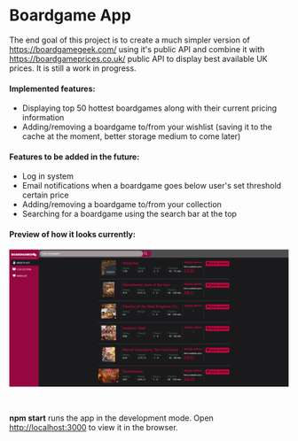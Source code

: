 # Boardgame App 

The end goal of this project is to create a much simpler version of https://boardgamegeek.com/ using it's public API and combine it with https://boardgameprices.co.uk/ public API to display best available UK prices. It is still a work in progress.

#### Implemented features:
* Displaying top 50 hottest boardgames along with their current pricing information 
* Adding/removing a boardgame to/from your wishlist (saving it to the cache at the moment, better storage medium to come later)

#### Features to be added in the future:
* Log in system
* Email notifications when a boardgame goes below user's set threshold certain price
* Adding/removing a boardgame to/from your collection
* Searching for a boardgame using the search bar at the top 

#### Preview of how it looks currently:

![Image of Boardgame App](https://github.com/IlluminatiSquirrel/boardgame-app/blob/master/docs/boardgames-app.png)

<p>&nbsp;</p>

**npm start**
runs the app in the development mode. Open [http://localhost:3000](http://localhost:3000) to view it in the browser.
